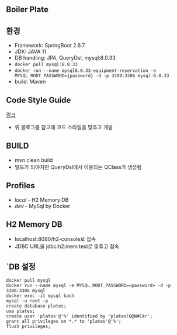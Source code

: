 Boiler Plate
---
## 환경
- Framework: SpringBoot 2.6.7
- JDK: JAVA 11
- DB handling: JPA, QueryDsl, mysql:8.0.33 
- ```docker pull mysql:8.0.33```
- ```docker run --name mysql8.0.33-equipment-reservation -e MYSQL_ROOT_PASSWORD={password} -d -p 3309:3306 mysql:8.0.33```
- build: Maven

## Code Style Guide
[링크](https://velog.io/@injoon2019/IntelliJ%EC%97%90-Google-Java-Style-Guide-%EC%A0%81%EC%9A%A9%ED%95%98%EA%B8%B0)
- 위 블로그를 참고해 코드 스타일을 맞추고 개발

## BUILD
- mvn clean build
- 빌드가 되야지만 QueryDsl에서 이용되는 QClass가 생성됨

## Profiles
- *local* - H2 Memory DB
- *dev* - MySql by Docker

## H2 Memory DB
- localhost:8080/h2-console로 접속
- JDBC URL을 jdbc:h2:mem:test로 맞추고 접속


## `DB 설정
```
docker pull mysql
docker run --name mysql -e MYSQL_ROOT_PASSWORD=<password> -d -p 3306:3306 mysql
docker exec -it mysql bash
mysql -u root -p
create database plates;
use plates;
create user 'plates'@'%' identified by 'plates!Q@W#E4r';
grant all privileges on *.* to 'plates'@'%';
flush privileges;
```
